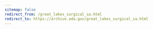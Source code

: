 ```yaml
---
sitemap: false 
redirect_from: /great_lakes_surgical_sa.html 
redirect_to: https://archive.ada.gov/great_lakes_surgical_sa.html 
---
```

